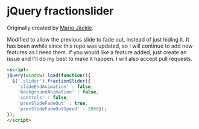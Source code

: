 # jQuery fractionslider

Originally created by [Mario Jäckle](https://github.com/jacksbox).

Modified to allow the previous slide to fade out, instead of just hiding it. It has been awhile since this repo was updated, so I will continue to add new features as I need them. If you would like a feature added, just create an issue and I'll do my best to make it happen. I will also accept pull requests.

```html
<script>
jQuery(window).load(function(){
  $('.slider').fractionSlider({
  	'slideEndAnimation' : false,
  	'backgroundAnimation' : false, 
  	'controls' : false,
  	'prevSlideFadeOut' : true,
  	'prevSlideFadeOutSpeed' : 2000});
});
</script>
```
